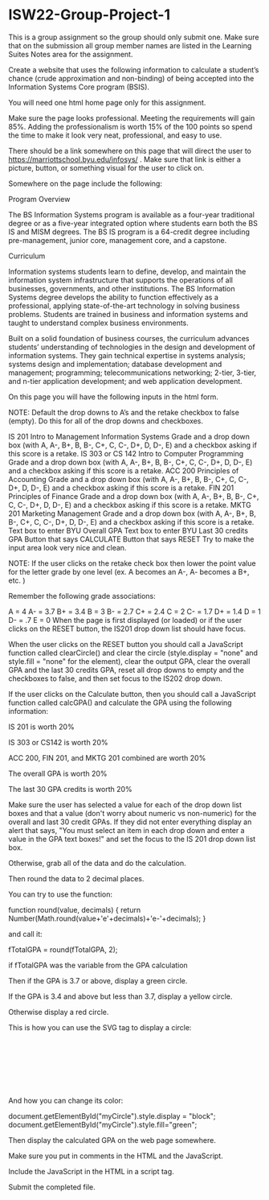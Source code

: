 # ISW22-Group-Project-1

This is a group assignment so the group should only submit one. Make sure that on the submission all group member names are listed in the Learning Suites Notes area for the assignment.

Create a website that uses the following information to calculate a student’s chance (crude approximation and non-binding) of being accepted into the Information Systems Core program (BSIS).

You will need one html home page only for this assignment.

Make sure the page looks professional. Meeting the requirements will gain 85%. Adding the professionalism is worth 15% of the 100 points so spend the time to make it look very neat, professional, and easy to use.

There should be a link somewhere on this page that will direct the user to https://marriottschool.byu.edu/infosys/ . Make sure that link is either a picture, button, or something visual for the user to click on.

Somewhere on the page include the following:

Program Overview

The BS Information Systems program is available as a four-year traditional degree or as a five-year integrated option where students earn both the BS IS and MISM degrees. The BS IS program is a 64-credit degree including pre-management, junior core, management core, and a capstone.

Curriculum

Information systems students learn to define, develop, and maintain the information system infrastructure that supports the operations of all businesses, governments, and other institutions. The BS Information Systems degree develops the ability to function effectively as a professional, applying state-of-the-art technology in solving business problems. Students are trained in business and information systems and taught to understand complex business environments.

Built on a solid foundation of business courses, the curriculum advances students’ understanding of technologies in the design and development of information systems. They gain technical expertise in systems analysis; systems design and implementation; database development and management; programming; telecommunications networking; 2-tier, 3-tier, and n-tier application development; and web application development.

On this page you will have the following inputs in the html form.

NOTE: Default the drop downs to A’s and the retake checkbox to false (empty). Do this for all of the drop downs and checkboxes.

IS 201 Intro to Management Information Systems Grade and a drop down box (with A, A-, B+, B, B-, C+, C, C-, D+, D, D-, E) and a checkbox asking if this score is a retake.
IS 303 or CS 142 Intro to Computer Programming Grade and a drop down box (with A, A-, B+, B, B-, C+, C, C-, D+, D, D-, E) and a checkbox asking if this score is a retake.
ACC 200 Principles of Accounting Grade and a drop down box (with A, A-, B+, B, B-, C+, C, C-, D+, D, D-, E) and a checkbox asking if this score is a retake.
FIN 201 Principles of Finance Grade and a drop down box (with A, A-, B+, B, B-, C+, C, C-, D+, D, D-, E) and a checkbox asking if this score is a retake.
MKTG 201 Marketing Management Grade and a drop down box (with A, A-, B+, B, B-, C+, C, C-, D+, D, D-, E) and a checkbox asking if this score is a retake.
Text box to enter BYU Overall GPA
Text box to enter BYU Last 30 credits GPA
Button that says CALCULATE
Button that says RESET
Try to make the input area look very nice and clean.



NOTE: If the user clicks on the retake check box then lower the point value for the letter grade by one level (ex. A becomes an A-, A- becomes a B+, etc. )

 

Remember the following grade associations:

A = 4
A- = 3.7
B+ = 3.4
B = 3
B- = 2.7
C+ = 2.4
C = 2
C- = 1.7
D+ = 1.4
D = 1
D- = .7
E = 0
When the page is first displayed (or loaded) or if the user clicks on the RESET button, the IS201 drop down list should have focus.

When the user clicks on the RESET button you should call a JavaScript function called clearCircle() and clear the circle (style.display = "none" and style.fill = "none" for the element), clear the output GPA, clear the overall GPA and the last 30 credits GPA, reset all drop downs to empty and the checkboxes to false, and then set focus to the IS202 drop down.

If the user clicks on the Calculate button, then you should call a JavaScript function called calcGPA() and calculate the GPA using the following information:

IS 201 is worth 20%

IS 303 or CS142 is worth 20%

ACC 200, FIN 201, and MKTG 201 combined are worth 20%

The overall GPA is worth 20%

The last 30 GPA credits is worth 20%

 

Make sure the user has selected a value for each of the drop down list boxes and that a value (don't worry about numeric vs non-numeric) for the overall and last 30 credit GPAs. If they did not enter everything display an alert that says, "You must select an item in each drop down and enter a value in the GPA text boxes!" and set the focus to the IS 201 drop down list box.

Otherwise, grab all of the data and do the calculation.

Then round the data to 2 decimal places.

 

You can try to use the function:

function round(value, decimals) 
{
   return Number(Math.round(value+'e'+decimals)+'e-'+decimals);
}

and call it:

fTotalGPA = round(fTotalGPA, 2);

if fTotalGPA was the variable from the GPA calculation

 

Then if the GPA is 3.7 or above, display a green circle.

If the GPA is 3.4 and above but less than 3.7, display a yellow circle.

Otherwise display a red circle.



This is how you can use the SVG tag to display a circle:

<svg height="100" width="100">
<circle id="myCircle" cx="50" cy="50" r="40" stroke="black" stroke-width="3" fill="green" display = "none" /></svg>

And how you can change its color:

document.getElementById("myCircle").style.display = "block";                                         
document.getElementById("myCircle").style.fill="green";

Then display the calculated GPA on the web page somewhere.

Make sure you put in comments in the HTML and the JavaScript.

Include the JavaScript in the HTML in a script tag.

Submit the completed file.
